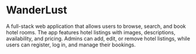 # WanderLust
A full-stack web application that allows users to browse, search, and book hotel rooms. The app features hotel listings with images, descriptions, availability, and pricing. Admins can add, edit, or remove hotel listings, while users can register, log in, and manage their bookings.
